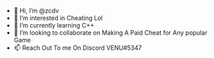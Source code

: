 - 👋 Hi, I’m @zcdv
- 👀 I’m interested in Cheating Lol 
- 🌱 I’m currently learning C++
- 💞️ I’m looking to collaborate on Making A Paid Cheat for Any popular Game 
- 📫 Reach Out To me On Discord VENU#5347

<!---
zcdv/zcdv is a ✨ special ✨ repository because its `README.md` (this file) appears on your GitHub profile.
You can click the Preview link to take a look at your changes.
--->
